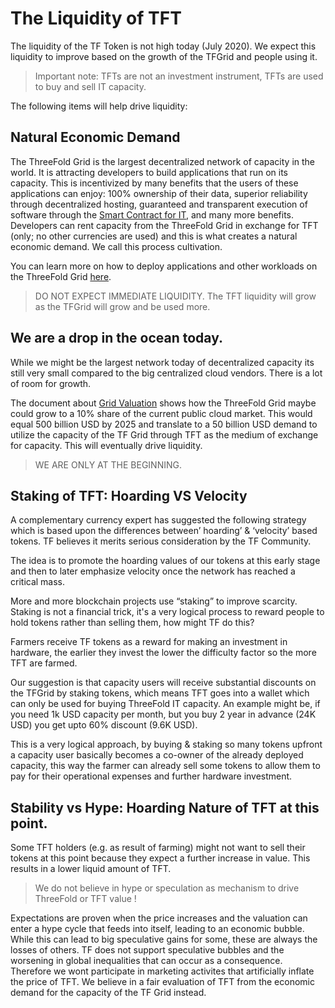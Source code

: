# The Liquidity of TFT

The liquidity of the TF Token is not high today (July 2020).
We expect this liquidity to improve based on the growth of the TFGrid and people using it.

> Important note: TFTs are not an investment instrument, TFTs are used to buy and sell IT capacity.

The following items will help drive liquidity:

## Natural Economic Demand

The ThreeFold Grid is the largest decentralized network of capacity in the world. It is attracting developers to build applications that run on its capacity. This is incentivized by many benefits that the users of these applications can enjoy: 100% ownership of their data, superior reliability through decentralized hosting, guaranteed and transparent execution of software through the [Smart Contract for IT](smart_contract_for_it.md), and many more benefits. Developers can rent capacity from the ThreeFold Grid in exchange for TFT (only; no other currencies are used) and this is what creates a natural economic demand. We call this process cultivation.

You can learn more on how to deploy applications and other workloads on the ThreeFold Grid [here](https://cloud.threefold.io/).

> DO NOT EXPECT IMMEDIATE LIQUIDITY. The TFT liquidity will grow as the TFGrid will grow and be used more. 

## We are a drop in the ocean today.

While we might be the largest network today of decentralized capacity its still very small compared to the big centralized cloud vendors. There is a lot of room for growth.

The document about [Grid Valuation](src\token\token_grid_valuation.md) shows how the ThreeFold Grid maybe could grow to a 10% share of the current public cloud market. This would equal 500 billion USD by 2025 and translate to a 50 billion USD demand to utilize the capacity of the TF Grid through TFT as the medium of exchange for capacity. This will eventually drive liquidity.

> WE ARE ONLY AT THE BEGINNING. 

## Staking of TFT: Hoarding VS Velocity 

A complementary currency expert has suggested the following strategy which is based upon the differences between’ hoarding’ & ‘velocity’ based tokens. TF believes it merits serious consideration by the TF Community.

The idea is to promote the hoarding values of our tokens at this early stage and then to later emphasize velocity once the network has reached a critical mass.

More and more blockchain projects use “staking” to improve scarcity. Staking is not a financial trick, it's a very logical process to reward people to hold tokens rather than selling them, how might TF do this?

Farmers receive TF tokens as a reward for making an investment in hardware, the earlier they invest the lower the difficulty factor so the more TFT are farmed. 

Our suggestion is that capacity users will receive substantial discounts on the TFGrid by staking  tokens, which means TFT goes into a wallet which can only be used for buying ThreeFold IT capacity. An example might be, if you need 1k USD capacity per month, but you buy 2 year in advance (24K USD) you get upto 60% discount (9.6K USD).

This is a very logical approach, by buying & staking so many tokens upfront a capacity user basically becomes a co-owner of the already deployed capacity, this way the farmer can already sell some tokens to allow them to pay for their operational expenses and further hardware investment.


## Stability vs Hype: Hoarding Nature of TFT at this point.

Some TFT holders (e.g. as result of farming) might not want to sell their tokens at this point because they expect a further increase in value. This results in a lower liquid amount of TFT. 

> We do not believe in hype or speculation as mechanism to drive ThreeFold or TFT value !

Expectations are proven when the price increases and the valuation can enter a hype cycle that feeds into itself, leading to an economic bubble. While this can lead to big speculative gains for some, these are always the losses of others. TF does not support speculative bubbles and the worsening in global inequalities that can occur as a consequence. Therefore we wont participate in marketing activites that artificially inflate the price of TFT. We believe in a fair evaluation of TFT from the economic demand for the capacity of the TF Grid instead.

